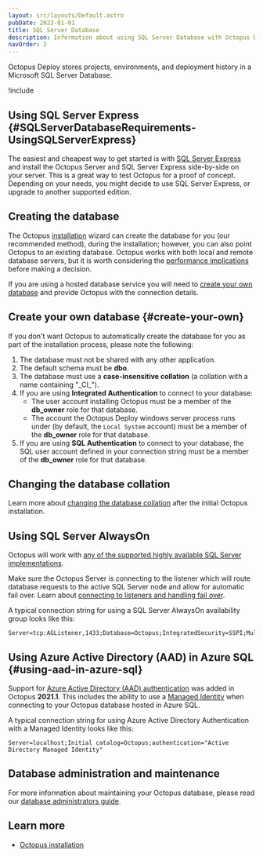 ```yaml
---
layout: src/layouts/Default.astro
pubDate: 2023-01-01
title: SQL Server Database
description: Information about using SQL Server Database with Octopus Deploy.
navOrder: 2
---
```


Octopus Deploy stores projects, environments, and deployment history in a Microsoft SQL Server Database.

!include <sql>

## Using SQL Server Express {#SQLServerDatabaseRequirements-UsingSQLServerExpress}

The easiest and cheapest way to get started is with [SQL Server Express](http://downloadsqlserverexpress.com/) and install the Octopus Server and SQL Server Express side-by-side on your server. This is a great way to test Octopus for a proof of concept. Depending on your needs, you might decide to use SQL Server Express, or upgrade to another supported edition.

## Creating the database

The Octopus [installation](/docs/installation/index.md) wizard can create the database for you (our recommended method), during the installation; however, you can also point Octopus to an existing database. Octopus works with both local and remote database servers, but it is worth considering the [performance implications](/docs/administration/managing-infrastructure/performance/index.md) before making a decision.

If you are using a hosted database service you will need to [create your own database](#create-your-own) and provide Octopus with the connection details.

## Create your own database {#create-your-own}

If you don't want Octopus to automatically create the database for you as part of the installation process, please note the following:

1. The database must not be shared with any other application.
1. The default schema must be **dbo**.
1. The database must use a **case-insensitive collation** (a collation with a name containing "\_CI\_").
1. If you are using **Integrated Authentication** to connect to your database:
    - The user account installing Octopus must be a member of the **db\_owner** role for that database.
    - The account the Octopus Deploy windows server process runs under (by default, the `Local System` account) must be a member of the **db\_owner** role for that database.
1. If you are using **SQL Authentication** to connect to your database, the SQL user account defined in your connection string must be a member of the **db\_owner** role for that database.

## Changing the database collation

Learn more about [changing the database collation](/docs/administration/data/octopus-database/changing-the-collation-of-the-octopus-database.md) after the initial Octopus installation.

## Using SQL Server AlwaysOn

Octopus will work with [any of the supported highly available SQL Server implementations](https://docs.microsoft.com/en-us/sql/sql-server/failover-clusters/high-availability-solutions-sql-server).

Make sure the Octopus Server is connecting to the listener which will route database requests to the active SQL Server node and allow for automatic fail over. Learn about [connecting to listeners and handling fail over](https://docs.microsoft.com/en-us/sql/database-engine/availability-groups/windows/listeners-client-connectivity-application-failover).

A typical connection string for using a SQL Server AlwaysOn availability group looks like this:

```text
Server=tcp:AGListener,1433;Database=Octopus;IntegratedSecurity=SSPI;MultiSubnetFailover=True
```

## Using Azure Active Directory (AAD) in Azure SQL {#using-aad-in-azure-sql}

Support for [Azure Active Directory (AAD) authentication](https://docs.microsoft.com/en-us/sql/connect/ado-net/sql/azure-active-directory-authentication?view=sql-server-ver15#setting-azure-active-directory-authentication) was added in Octopus **2021.1**. This includes the ability to use a [Managed Identity](https://docs.microsoft.com/en-us/sql/connect/ado-net/sql/azure-active-directory-authentication?view=sql-server-ver15#using-active-directory-managed-identity-authentication) when connecting to your Octopus database hosted in Azure SQL.

A typical connection string for using Azure Active Directory Authentication with a Managed Identity looks like this:

```text
Server=localhost;Initial catalog=Octopus;authentication="Active Directory Managed Identity"
```

## Database administration and maintenance

For more information about maintaining your Octopus database, please read our [database administrators guide](/docs/administration/data/octopus-database/index.md).

## Learn more

 - [Octopus installation](/docs/installation/index.md)
